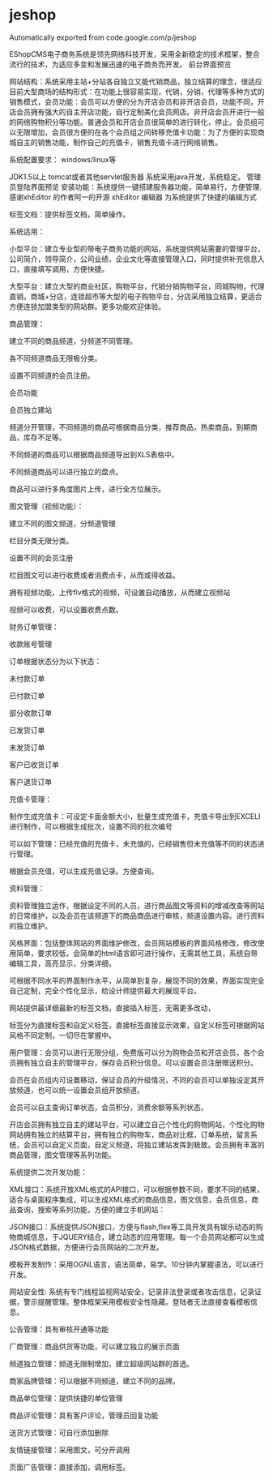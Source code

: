 # jeshop
Automatically exported from code.google.com/p/jeshop

EShopCMS电子商务系统是领先网络科技开发，采用全新稳定的技术框架，整合流行的技术，为适应多变和发展迅速的电子商务而开发。
前台界面预览


网站结构：系统采用主站+分站各自独立又能代销商品，独立结算的理念，很适应目前大型商场的结构形式：在功能上很容易实现，代销，分销，代理等多种方式的销售模式，会员功能：会员可以方便的分为开店会员和非开店会员，功能不同，开店会员拥有强大的自主开店功能，自行定制美化会员网店。非开店会员开进行一般的网络购物积分等功能。普通会员和开店会员很简单的进行转化，停止。会员组可以无限增加，会员很方便的在各个会员组之间转移充值卡功能：为了方便的实现商城自主的销售功能，制作自己的充值卡，销售充值卡进行网络销售。

系统配置要求： windows/linux等

JDK1.5以上 tomcat或者其他servlet服务器 系统采用java开发，系统稳定。
管理员登陆界面预览    安装功能：系统提供一键搭建服务器功能，简单易行，方便管理. 感谢xhEditor 的作者阿一的开源 xhEditor 编辑器 为系统提供了快捷的编辑方式

标签文档：提供标签文档，简单操作。

系统适用：

小型平台：建立专业型的带电子商务功能的网站，系统提供网站需要的管理平台，公司简介，领导简介，公司业绩，企业文化等直接管理入口，同时提供补充信息入口，直接填写调用，方便快捷。

大型平台：建立大型的商业社区，购物平台，代销分销购物平台，同城购物，代理直销，商城+分店，连锁超市等大型的电子购物平台，分店采用独立结算，更适合方便连锁加盟类型的网站群。更多功能欢迎体验。

商品管理：

建立不同的商品频道，分频道不同管理。

各不同频道商品无限极分类。

设置不同频道的会员注册。

会员功能

  

会员独立建站



频道分开管理，不同频道的商品可根据商品分类，推荐商品，热卖商品，到期商品，库存不足等。

不同频道的商品可以根据商品频道导出到XLS表格中。

不同频道商品可以进行独立的盘点。

商品可以进行多角度图片上传，进行全方位展示。

图文管理（视频功能）：

建立不同的图文频道，分频道管理

栏目分类无限分类。

设置不同的会员注册

栏目图文可以进行收费或者消费点卡，从而或得收益。

拥有视频功能，上传flv格式的视频，可设置自动播放，从而建立视频站

视频可以收费，可以设置收费点数。

财务订单管理：

收款账号管理

订单根据状态分为以下状态：

未付款订单

已付款订单

部分收款订单

已发货订单

未发货订单

客户已收货订单

客户退货订单

充值卡管理：

制作生成充值卡：可设定卡面金额大小，批量生成充值卡，充值卡导出到EXCELl 进行制作，可以根据生成批次，设置不同的批次编号

可以如下管理：已经充值的充值卡，未充值的，已经销售但未充值等不同的状态进行管理。

根据会员充值，可以生成充值记录。方便查询。

资料管理：

资料管理独立运作，根据设定不同的人员，进行商品图文等资料的增减改查等网站的日常维护，以及会员在该频道下的商品商品进行审核，频道设置内容。进行资料的独立维护。

风格界面：包括整体网站的界面维护修改，会员网站模板的界面风格修改，修改使用简单，要求较低，会简单的html语言即可进行操作，无需其他工具，系统自带编辑工具，高亮显示，分类详细，

可根据不同水平的界面制作水平，从简单到复杂，展现不同的效果，界面实现完全自己定制，完全个性化显示，给设计师提供最大的展现平台。

网站提供最详细最新的标签文档，直接插入标签，无需更多改动，

标签分为直接标签和自定义标签，直接标签直接显示效果，自定义标签可根据网站风格不同定制，一切尽在掌握中。

用户管理：会员可以进行无限分组，免费版可以分为购物会员和开店会员，各个会员拥有独立自主的管理平台，保存会员积分信息。可以设置会员注册赠送积分。

会员在会员组内可设置移动，保证会员的升级情况，不同的会员可以单独设定其开放频道，也可以统一设置会员组开放频道。

会员可以自主查询订单状态，会员积分，消费余额等系列状态。

开店会员拥有独立自主的建站平台，可以建立自己个性化的购物网站，个性化购物网站拥有独立的结算平台，拥有独立的购物车，商品对比框，订单系统，留言系统，会员可以自定义页面，自定义频道，将独立建站发挥到极致。会员拥有丰富的商品管理，图文管理等系列功能。

系统提供二次开发功能：

XML接口：系统开放XML格式的API接口，可以根据参数不同，要求不同的结果，适合与桌面程序集成，可以生成XML格式的商品信息，图文信息，会员信息，商品查询，搜索等系列功能，方便的建立手机网站：

JSON接口：系统提供JSON接口，方便与flash,flex等工具开发具有娱乐动态的购物商城信息，于JQUERY结合，建立动态的应用管理。每一个会员网站都可以生成JSON格式数据，方便进行会员网站的二次开发。

模板开发制作：采用OGNL语言，语法简单，易学。10分钟内掌握语法，可以进行开发。

网站安全性: 系统有专门线程监视网站安全，记录非法登录或者攻击信息，记录证据，警示提醒管理。整体框架采用模板安全性隐藏。登陆者无法直接查看模板信息。

公告管理：具有审核开通等功能

厂商管理：商品供货等功能，可以建立独立的展示页面

频道独立管理：频道无限制增加，建立超级网站群的首选。

商家品牌管理：可以根据不同频道，建立不同的品牌。

商品单位管理：提供快捷的单位管理

商品评论管理：具有客户评论，管理员回复功能

送货方式管理：可自行添加删除

友情链接管理：采用图文，可分开调用

页面广告管理：直接添加，调用标签。
